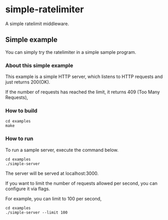 # simple-ratelimiter
A simple ratelimit middleware.

## Simple example
You can simply try the ratelimiter in a simple sample program.

### About this simple example
This example is a simple HTTP server, which listens to HTTP requests and just returns 200(OK).

If the number of requests has reached the limit, it returns 409 (Too Many Requests),

### How to build
```
cd examples
make
```

### How to run
To run a sample server, execute the command below.

```
cd examples
./simple-server
```

The server will be served at localhost:3000.

If you want to limit the number of requests allowed per second, you can configure it via flags.

For example, you can limit to 100 per second,

```
cd examples
./simple-server --limit 100
```
